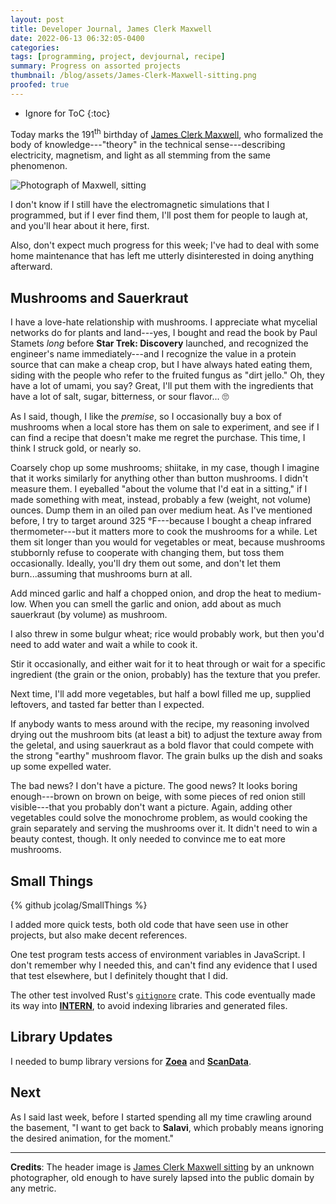 ```yaml
---
layout: post
title: Developer Journal, James Clerk Maxwell
date: 2022-06-13 06:32:05-0400
categories:
tags: [programming, project, devjournal, recipe]
summary: Progress on assorted projects
thumbnail: /blog/assets/James-Clerk-Maxwell-sitting.png
proofed: true
---
```


* Ignore for ToC
{:toc}

Today marks the 191<sup>th</sup> birthday of [James Clerk Maxwell](https://en.wikipedia.org/wiki/James_Clerk_Maxwell), who formalized the body of knowledge---"theory" in the technical sense---describing electricity, magnetism, and light as all stemming from the same phenomenon.

![Photograph of Maxwell, sitting](/blog/assets/James-Clerk-Maxwell-sitting.png "Totally casual photograph of a man looking straight ahead with dead eyes while he pretends to write something.")

I don't know if I still have the electromagnetic simulations that I programmed, but if I ever find them, I'll post them for people to laugh at, and you'll hear about it here, first.

Also, don't expect much progress for this week; I've had to deal with some home maintenance that has left me utterly disinterested in doing anything afterward.

## Mushrooms and Sauerkraut

I have a love-hate relationship with mushrooms.  I appreciate what mycelial networks do for plants and land---yes, I bought and read the book by Paul Stamets *long* before **Star Trek:  Discovery** launched, and recognized the engineer's name immediately---and I recognize the value in a protein source that can make a cheap crop, but I have always hated eating them, siding with the people who refer to the fruited fungus as "dirt jello."  Oh, they have a lot of umami, you say?  Great, I'll put them with the ingredients that have a lot of salt, sugar, bitterness, or sour flavor... 🙄

As I said, though, I like the *premise*, so I occasionally buy a box of mushrooms when a local store has them on sale to experiment, and see if I can find a recipe that doesn't make me regret the purchase.  This time, I think I struck gold, or nearly so.

Coarsely chop up some mushrooms; shiitake, in my case, though I imagine that it works similarly for anything other than button mushrooms.  I didn't measure them.  I eyeballed "about the volume that I'd eat in a sitting," if I made something with meat, instead, probably a few (weight, not volume) ounces.  Dump them in an oiled pan over medium heat.  As I've mentioned before, I try to target around 325 °F---because I bought a cheap infrared thermometer---but it matters more to cook the mushrooms for a while.  Let them sit longer than you would for vegetables or meat, because mushrooms stubbornly refuse to cooperate with changing them, but toss them occasionally.  Ideally, you'll dry them out some, and don't let them burn...assuming that mushrooms burn at all.

Add minced garlic and half a chopped onion, and drop the heat to medium-low.  When you can smell the garlic and onion, add about as much sauerkraut (by volume) as mushroom.

I also threw in some bulgur wheat; rice would probably work, but then you'd need to add water and wait a while to cook it.

Stir it occasionally, and either wait for it to heat through or wait for a specific ingredient (the grain or the onion, probably) has the texture that you prefer.

Next time, I'll add more vegetables, but half a bowl filled me up, supplied leftovers, and tasted far better than I expected.

If anybody wants to mess around with the recipe, my reasoning involved drying out the mushroom bits (at least a bit) to adjust the texture away from the geletal, and using sauerkraut as a bold flavor that could compete with the strong "earthy" mushroom flavor.  The grain bulks up the dish and soaks up some expelled water.

The bad news?  I don't have a picture.  The good news?  It looks boring enough---brown on brown on beige, with some pieces of red onion still visible---that you probably don't want a picture.  Again, adding other vegetables could solve the monochrome problem, as would cooking the grain separately and serving the mushrooms over it.  It didn't need to win a beauty contest, though.  It only needed to convince me to eat more mushrooms.

## Small Things

{% github jcolag/SmallThings %}

I added more quick tests, both old code that have seen use in other projects, but also make decent references.

One test program tests access of environment variables in JavaScript.  I don't remember why I needed this, and can't find any evidence that I used that test elsewhere, but I definitely thought that I did.

The other test involved Rust's [`gitignore`](https://crates.io/crates/gitignore) crate.  This code eventually made its way into [**INTERN**](https://github.com/jcolag/intern), to avoid indexing libraries and generated files.

## Library Updates

I needed to bump library versions for [**Zoea**](https://github.com/jcolag/Bicker) and [**ScanData**](https://github.com/jcolag/ScanData).

## Next

As I said last week, before I started spending all my time crawling around the basement, "I want to get back to **Salavi**, which probably means ignoring the desired animation, for the moment."

* * *

**Credits**:  The header image is [James Clerk Maxwell sitting](https://commons.wikimedia.org/wiki/File:James_Clerk_Maxwell_sitting.jpg) by an unknown photographer, old enough to have surely lapsed into the public domain by any metric.
